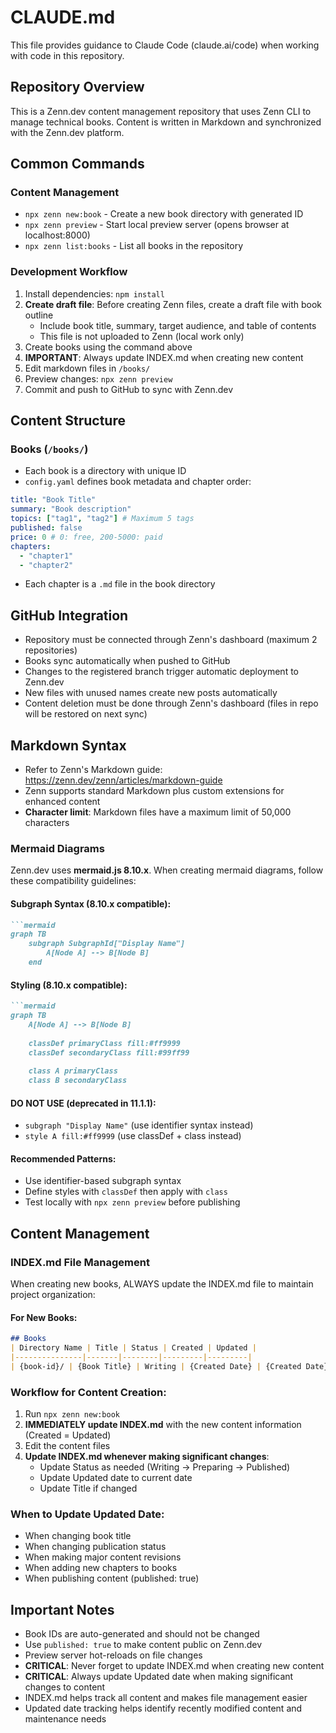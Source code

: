 # CLAUDE.md

This file provides guidance to Claude Code (claude.ai/code) when working with code in this repository.

## Repository Overview

This is a Zenn.dev content management repository that uses Zenn CLI to manage technical books. Content is written in Markdown and synchronized with the Zenn.dev platform.

## Common Commands

### Content Management
- `npx zenn new:book` - Create a new book directory with generated ID
- `npx zenn preview` - Start local preview server (opens browser at localhost:8000)
- `npx zenn list:books` - List all books in the repository

### Development Workflow
1. Install dependencies: `npm install`
2. **Create draft file**: Before creating Zenn files, create a draft file with book outline
   - Include book title, summary, target audience, and table of contents
   - This file is not uploaded to Zenn (local work only)
3. Create books using the command above
4. **IMPORTANT**: Always update INDEX.md when creating new content
5. Edit markdown files in `/books/`
6. Preview changes: `npx zenn preview`
7. Commit and push to GitHub to sync with Zenn.dev

## Content Structure

### Books (`/books/`)
- Each book is a directory with unique ID
- `config.yaml` defines book metadata and chapter order:
```yaml
title: "Book Title"
summary: "Book description"
topics: ["tag1", "tag2"] # Maximum 5 tags
published: false
price: 0 # 0: free, 200-5000: paid
chapters:
  - "chapter1"
  - "chapter2"
```
- Each chapter is a `.md` file in the book directory

## GitHub Integration

- Repository must be connected through Zenn's dashboard (maximum 2 repositories)
- Books sync automatically when pushed to GitHub
- Changes to the registered branch trigger automatic deployment to Zenn.dev
- New files with unused names create new posts automatically
- Content deletion must be done through Zenn's dashboard (files in repo will be restored on next sync)

## Markdown Syntax

- Refer to Zenn's Markdown guide: https://zenn.dev/zenn/articles/markdown-guide
- Zenn supports standard Markdown plus custom extensions for enhanced content
- **Character limit**: Markdown files have a maximum limit of 50,000 characters

### Mermaid Diagrams

Zenn.dev uses **mermaid.js 8.10.x**. When creating mermaid diagrams, follow these compatibility guidelines:

#### Subgraph Syntax (8.10.x compatible):
```markdown
```mermaid
graph TB
    subgraph SubgraphId["Display Name"]
        A[Node A] --> B[Node B]
    end
```

#### Styling (8.10.x compatible):
```markdown
```mermaid
graph TB
    A[Node A] --> B[Node B]
    
    classDef primaryClass fill:#ff9999
    classDef secondaryClass fill:#99ff99
    
    class A primaryClass
    class B secondaryClass
```

#### **DO NOT USE** (deprecated in 11.1.1):
- `subgraph "Display Name"` (use identifier syntax instead)
- `style A fill:#ff9999` (use classDef + class instead)

#### Recommended Patterns:
- Use identifier-based subgraph syntax
- Define styles with `classDef` then apply with `class`
- Test locally with `npx zenn preview` before publishing

## Content Management

### INDEX.md File Management
When creating new books, ALWAYS update the INDEX.md file to maintain project organization:

#### For New Books:
```markdown
## Books
| Directory Name | Title | Status | Created | Updated |
|---------------|-------|--------|---------|---------|
| {book-id}/ | {Book Title} | Writing | {Created Date} | {Created Date} |
```

### Workflow for Content Creation:
1. Run `npx zenn new:book`
2. **IMMEDIATELY update INDEX.md** with the new content information (Created = Updated)
3. Edit the content files
4. **Update INDEX.md whenever making significant changes**:
   - Update Status as needed (Writing → Preparing → Published)
   - Update Updated date to current date
   - Update Title if changed

### When to Update Updated Date:
- When changing book title
- When changing publication status
- When making major content revisions
- When adding new chapters to books
- When publishing content (published: true)

## Important Notes

- Book IDs are auto-generated and should not be changed
- Use `published: true` to make content public on Zenn.dev
- Preview server hot-reloads on file changes
- **CRITICAL**: Never forget to update INDEX.md when creating new content
- **CRITICAL**: Always update Updated date when making significant changes to content
- INDEX.md helps track all content and makes file management easier
- Updated date tracking helps identify recently modified content and maintenance needs